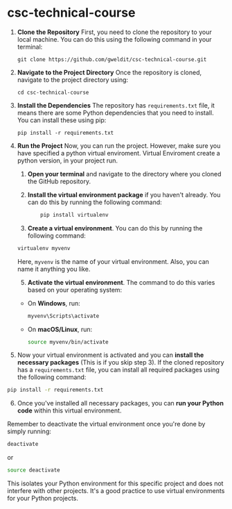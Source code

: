 # csc-technical-course

1. **Clone the Repository**
   First, you need to clone the repository to your local machine. You can do this using the following command in your terminal:

   ```
   git clone https://github.com/gweldit/csc-technical-course.git
   ```

2. **Navigate to the Project Directory**
   Once the repository is cloned, navigate to the project directory using:

   ```
   cd csc-technical-course
   ```

3. **Install the Dependencies**
   The repository has `requirements.txt` file, it means there are some Python dependencies that you need to install. You can install these using pip:

   ```
   pip install -r requirements.txt
   ```

4. **Run the Project**
   Now, you can run the project. However, make sure you have specified a python virtual enviroment. Virtual Enviroment create a python version, in your project run.

   1. **Open your terminal** and navigate to the directory where you cloned the GitHub repository.

   2. **Install the virtual environment package** if you haven't already. You can do this by running the following command:
      ```bash
          pip install virtualenv
      ```
   3. **Create a virtual environment**. You can do this by running the following command:

   ```bash
   virtualenv myvenv
   ```

   Here, `myvenv` is the name of your virtual environment. Also, you can name it anything you like.

   5. **Activate the virtual environment**. The command to do this varies based on your operating system:

   - On **Windows**, run:

     ```bash
     myvenv\Scripts\activate
     ```

   - On **macOS/Linux**, run:

     ```bash
     source myvenv/bin/activate
     ```

5. Now your virtual environment is activated and you can **install the necessary packages** (This is if you skip step 3). If the cloned repository has a `requirements.txt` file, you can install all required packages using the following command:

```bash
pip install -r requirements.txt
```

6. Once you've installed all necessary packages, you can **run your Python code** within this virtual environment.

Remember to deactivate the virtual environment once you're done by simply running:

```bash
deactivate
```

or

```bash
source deactivate
```

This isolates your Python environment for this specific project and does not interfere with other projects. It's a good practice to use virtual environments for your Python projects.
